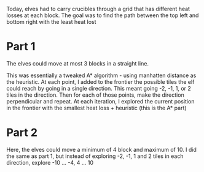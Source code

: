 Today, elves had to carry crucibles through a grid that has different heat losses at each block. The goal was to find the path between the top left and bottom right with the least heat lost

# Part 1
The elves could move at most 3 blocks in a straight line.

This was essentially a tweaked A\* algorithm - using manhatten distance as the heuristic. At each point, I added to the frontier the possible tiles the elf could reach by going in a single direction. This meant going -2, -1, 1, or 2 tiles in the direction. Then for each of those points, make the direction perpendicular and repeat. At each iteration, I explored the current position in the frontier with the smallest heat loss + heuristic (this is the A\* part)

# Part 2
Here, the elves could move a minimum of 4 block and maximum of 10. I did the same as part 1, but instead of exploring -2, -1, 1 and 2 tiles in each direction, explore -10 ... -4, 4 ... 10
